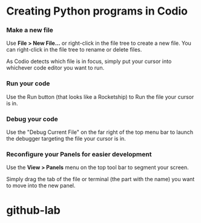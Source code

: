 # Creating Python programs in Codio

### Make a new file
Use **File > New File...** or right-click in the file tree to create a new file. You can right-click in the file tree to rename or delete files.

As Codio detects which file is in focus, simply put your cursor into whichever code editor you want to run.

### Run your code
Use the Run button (that looks like a Rocketship) to Run the file your cursor is in.

### Debug your code
Use the "Debug Current File" on the far right of the top menu bar to launch the debugger targeting the file your cursor is in.

### Reconfigure your Panels for easier development
Use the **View > Panels** menu on the top tool bar to segment your screen.

Simply drag the tab of the file or terminal (the part with the name) you want to move into the new panel.


# github-lab

